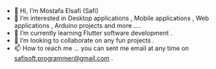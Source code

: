 - 👋 Hi, I’m Mostafa Elsafi (Safi) 
- 👀 I’m interested in Desktop applications , Mobile applications , Web applications , Arduino projects and more ....
- 🌱 I’m currently learning Flutter software development .
- 💞️ I’m looking to collaborate on any fun projects .
- 📫 How to reach me ... you can sent me email at any time on safisoft.programmer@gmail.com .

<!---
SafiSoftProgramming/SafiSoftProgramming is a ✨ special ✨ repository because its `README.md` (this file) appears on your GitHub profile.
You can click the Preview link to take a look at your changes.
--->
